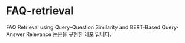 # FAQ-retrieval
FAQ Retrieval using Query-Question Similarity and BERT-Based Query-Answer Relevance [논문](https://arxiv.org/pdf/1905.02851.pdf)을 구현한 레포 입니다.
